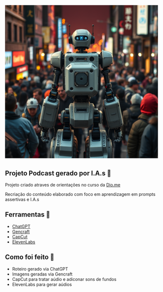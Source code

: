 # ![Young_Podcaster](.\assent\Young_Podcaster.png)


##  Projeto Podcast gerado por I.A.s 🤖

Projeto criado atraves de orientações no curso da [Dio.me](https://web.dio.me/track/formacao-chatgpt-devs)

Recriação do conteúdo elaborado com foco em aprendizagem em prompts assertivas e I.A.s 

##  Ferramentas 🔧

- [ChatGPT](https://chatgpt.com/)
- [Gencraft](https://gencraft.com/generate)
- [CapCut](https://www.capcut.com/)
- [ElevenLabs](https://elevenlabs.io/)

 ##  Como foi feito 📝
 
 - Roteiro gerado via ChatGPT
 - Imagens geradas via Gencraft
 - CapCut para tratar aúdio e adiconar sons de fundos
 - ElevenLabs para gerar aúdios

 






